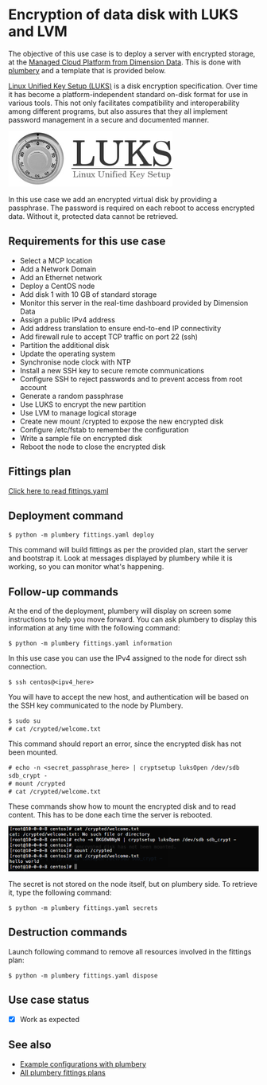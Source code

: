 # Encryption of data disk with LUKS and LVM

The objective of this use case is to deploy a server with encrypted storage, at the [Managed Cloud Platform from Dimension Data](http://cloud.dimensiondata.com/eu/en/).
This is done with [plumbery](https://developer.dimensiondata.com/display/PLUM/Plumbery) and a template that is provided below.

[Linux Unified Key Setup (LUKS)](https://gitlab.com/cryptsetup/cryptsetup/blob/master/README.md) is a disk encryption specification. Over time it has become a platform-independent standard on-disk format for use in various tools. This not only facilitates compatibility and interoperability among different programs, but also assures that they all implement password management in a secure and documented manner.

![LUKS](luks.png)

In this use case we add an encrypted virtual disk by providing a passphrase.
The password is required on each reboot to access encrypted data. Without it,
protected data cannot be retrieved.

## Requirements for this use case

* Select a MCP location
* Add a Network Domain
* Add an Ethernet network
* Deploy a CentOS node
* Add disk 1 with 10 GB of standard storage
* Monitor this server in the real-time dashboard provided by Dimension Data
* Assign a public IPv4 address
* Add address translation to ensure end-to-end IP connectivity
* Add firewall rule to accept TCP traffic on port 22 (ssh)
* Partition the additional disk
* Update the operating system
* Synchronise node clock with NTP
* Install a new SSH key to secure remote communications
* Configure SSH to reject passwords and to prevent access from root account
* Generate a random passphrase
* Use LUKS to encrypt the new partition
* Use LVM to manage logical storage
* Create new mount /crypted to expose the new encrypted disk
* Configure /etc/fstab to remember the configuration
* Write a sample file on encrypted disk
* Reboot the node to close the encrypted disk

## Fittings plan

[Click here to read fittings.yaml](fittings.yaml)

## Deployment command

    $ python -m plumbery fittings.yaml deploy

This command will build fittings as per the provided plan, start the server
and bootstrap it. Look at messages displayed by plumbery while it is
working, so you can monitor what's happening.

## Follow-up commands

At the end of the deployment, plumbery will display on screen some instructions
to help you move forward. You can ask plumbery to display this information
at any time with the following command:

    $ python -m plumbery fittings.yaml information

In this use case you can use the IPv4 assigned to the node for direct ssh
connection.

    $ ssh centos@<ipv4_here>

You will have to accept the new host, and authentication will be based on
the SSH key communicated to the node by Plumbery.

    $ sudo su
    # cat /crypted/welcome.txt

This command should report an error, since the encrypted disk has not been mounted.

    # echo -n <secret_passphrase_here> | cryptsetup luksOpen /dev/sdb sdb_crypt -
    # mount /crypted
    # cat /crypted/welcome.txt

These commands show how to mount the encrypted disk and to read content. This
has to be done each time the server is rebooted.

![screenshot](screenshot.png)

The secret is not stored on the node itself, but on plumbery side. To retrieve it, type the following command:

    $ python -m plumbery fittings.yaml secrets

## Destruction commands

Launch following command to remove all resources involved in the fittings plan:

    $ python -m plumbery fittings.yaml dispose

## Use case status

- [X] Work as expected

## See also

- [Example configurations with plumbery](../)
- [All plumbery fittings plans](../../)

